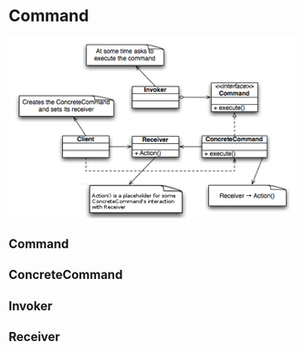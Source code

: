 # Command
![img](Command_Design_Pattern_Class_Diagram.png)

## Command

## ConcreteCommand

## Invoker

## Receiver